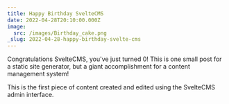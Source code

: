 ```yaml
---
title: Happy Birthday SvelteCMS
date: 2022-04-28T20:10:00.000Z
image:
  src: /images/Birthday_cake.png
_slug: 2022-04-28-happy-birthday-svelte-cms
---
```

Congratulations SvelteCMS, you've just turned 0! This is one small post for a static site generator, but a giant accomplishment for a content management system!

This is the first piece of content created and edited using the SvelteCMS admin interface.